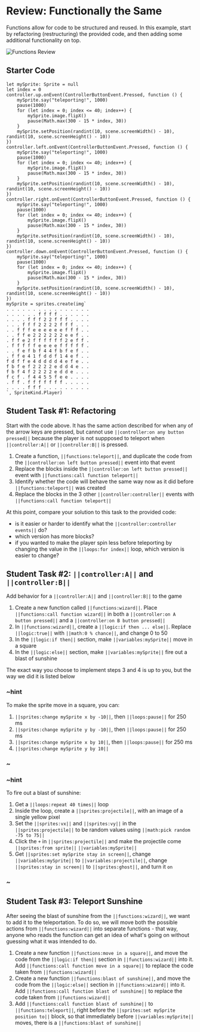 # Review: Functionally the Same

Functions allow for code to be structured and reused. In this example, start by refactoring (restructuring) the provided code, and then adding some additional functionality on top.

![Functions Review](/static/courses/csintro2/review/functions.gif)

## Starter Code

```blocks
let mySprite: Sprite = null
let index = 0
controller.up.onEvent(ControllerButtonEvent.Pressed, function () {
    mySprite.say("teleporting!", 1000)
    pause(1000)
    for (let index = 0; index <= 40; index++) {
        mySprite.image.flipX()
        pause(Math.max(300 - 15 * index, 30))
    }
    mySprite.setPosition(randint(10, scene.screenWidth() - 10), randint(10, scene.screenHeight() - 10))
})
controller.left.onEvent(ControllerButtonEvent.Pressed, function () {
    mySprite.say("teleporting!", 1000)
    pause(1000)
    for (let index = 0; index <= 40; index++) {
        mySprite.image.flipX()
        pause(Math.max(300 - 15 * index, 30))
    }
    mySprite.setPosition(randint(10, scene.screenWidth() - 10), randint(10, scene.screenHeight() - 10))
})
controller.right.onEvent(ControllerButtonEvent.Pressed, function () {
    mySprite.say("teleporting!", 1000)
    pause(1000)
    for (let index = 0; index <= 40; index++) {
        mySprite.image.flipX()
        pause(Math.max(300 - 15 * index, 30))
    }
    mySprite.setPosition(randint(10, scene.screenWidth() - 10), randint(10, scene.screenHeight() - 10))
})
controller.down.onEvent(ControllerButtonEvent.Pressed, function () {
    mySprite.say("teleporting!", 1000)
    pause(1000)
    for (let index = 0; index <= 40; index++) {
        mySprite.image.flipX()
        pause(Math.max(300 - 15 * index, 30))
    }
    mySprite.setPosition(randint(10, scene.screenWidth() - 10), randint(10, scene.screenHeight() - 10))
})
mySprite = sprites.create(img`
. . . . . . . . . . . . . . . .
. . . . . . f f f f . . . . . .
. . . . f f f 2 2 f f f . . . .
. . . f f f 2 2 2 2 f f f . . .
. . f f f e e e e e e f f f . .
. . f f e 2 2 2 2 2 2 e e f . .
. f f e 2 f f f f f f 2 e f f .
. f f f f f e e e e f f f f f .
. . f e f b f 4 4 f b f e f . .
. f f e 4 1 f d d f 1 4 e f . .
f d f f e 4 d d d d 4 e f e . .
f b f e f 2 2 2 2 e d d 4 e . .
f b f 4 f 2 2 2 2 e d d e . . .
f c f . f 4 4 5 5 f e e . . . .
. f f . f f f f f f f . . . . .
. . . . f f f . . . . . . . . .
`, SpriteKind.Player)
```

## Student Task #1: Refactoring

Start with the code above. It has the same action described for when any of the arrow keys are pressed, but cannot use ``||controller:on any button pressed||`` because the player is not suppposed to teleport when ``||controller:A||`` or ``||controller:B||`` is pressed.

1. Create a function, ``||functions:teleport||``, and duplicate the code from the ``||controller:on left button pressed||`` event into that event
2. Replace the blocks inside the ``||controller:on left button pressed||`` event with ``||functions:call function teleport||``
3. Identify whether the code will behave the same way now as it did before ``||functions:teleport||`` was created
4. Replace the blocks in the 3 other ``||controller:controller||`` events with ``||functions:call function teleport||``

At this point, compare your solution to this task to the provided code:

* is it easier or harder to identify what the ``||controller:controller events||`` do?
* which version has more blocks?
* if you wanted to make the player spin less before teleporting by changing the value in the ``||loops:for index||`` loop, which version is easier to change?

## Student Task #2: ``||controller:A||`` and ``||controller:B||``

Add behavior for a ``||controller:A||`` and ``||controller:B||`` to the game

1. Create a new function called ``||functions:wizard||``. Place ``||functions:call function wizard||`` in both a ``||controller:on A button pressed||`` and a ``||controller:on B button pressed||``
2. In ``||functions:wizard||``, create a ``||logic:if then ... else||``. Replace ``||logic:true||`` with ``||math:0 % chance||``, and change 0 to 50
3. In the ``||logic:if then||`` section, make ``||variables:mySprite||`` move in a square
4. In the ``||logic:else||`` section, make ``||variables:mySprite||`` fire out a blast of sunshine

The exact way you choose to implement steps 3 and 4 is up to you, but the way we did it is listed below

### ~hint

To make the sprite move in a square, you can:

1. ``||sprites:change mySprite x by -10||``, then ``||loops:pause||`` for 250 ms
2. ``||sprites:change mySprite y by -10||``, then ``||loops:pause||`` for 250 ms
3. ``||sprites:change mySprite x by 10||``, then ``||loops:pause||`` for 250 ms
4. ``||sprites:change mySprite y by 10||``

### ~

### ~hint

To fire out a blast of sunshine:

1. Get a ``||loops:repeat 40 times||`` loop
2. Inside the loop, create a ``||sprites:projectile||``, with an image of a single yellow pixel
3. Set the ``||sprites:vx||`` and ``||sprites:vy||`` in the ``||sprites:projectile||`` to be random values using ``||math:pick random -75 to 75||``
4. Click the ``+`` in ``||sprites:projectile||`` and make the projectile come ``||sprites:from sprite||`` ``||variables:mySprite||``
5. Get ``||sprites:set mySprite stay in screen||``, change ``||variables:mySprite||`` to ``||variables:projectile||``, change ``||sprites:stay in screen||`` to ``||sprites:ghost||``, and turn it ``on``

### ~

## Student Task #3: Teleport Sunshine

After seeing the blast of sunshine from the ``||functions:wizard||``, we want to add it to the teleportation. To do so, we will move both the possible actions from ``||functions:wizard||`` into separate functions - that way, anyone who reads the function can get an idea of what's going on without guessing what it was intended to do.

1. Create a new function ``||functions:move in a square||``, and move the code from the ``||logic:if then||`` section in ``||functions:wizard||`` into it. Add ``||functions:call function move in a square||`` to replace the code taken from ``||functions:wizard||``
2. Create a new function ``||functions:blast of sunshine||``, and move the code from the ``||logic:else||`` section in ``||functions:wizard||`` into it. Add ``||functions:call function blast of sunshine||`` to replace the code taken from ``||functions:wizard||``
3. Add ``||functions:call function blast of sunshine||`` to ``||functions:teleport||``, right before the ``||sprites:set mySprite position to||`` block, so that immediately before ``||variables:mySprite||`` moves, there is a ``||functions:blast of sunshine||``
